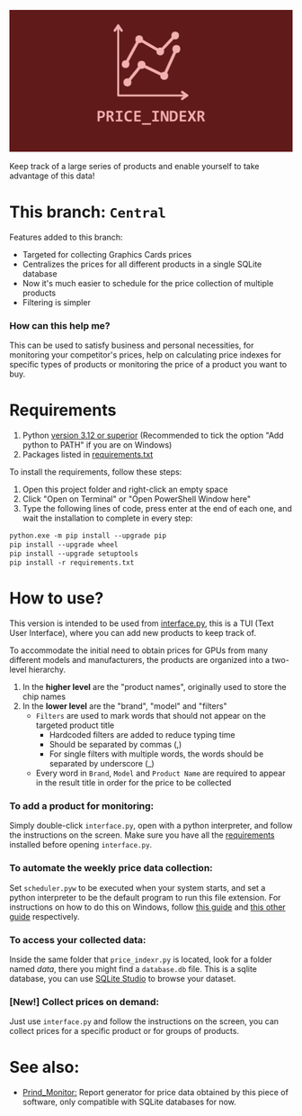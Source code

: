 ![price_indexr banner](gh_banner-price_indexr.png)   

Keep track of a large series of products and enable yourself to take advantage of this data!

# This branch: `Central` 

Features added to this branch:

- Targeted for collecting Graphics Cards prices
- Centralizes the prices for all different products in a single SQLite database
- Now it's much easier to schedule for the price collection of multiple products
- Filtering is simpler

### How can this help me?

This can be used to satisfy business and personal necessities, for monitoring your competitor's prices, help on calculating price indexes for specific types of products or monitoring the price of a product you want to buy.

# Requirements

1. Python [version 3.12 or superior](https://www.python.org/downloads/) (Recommended to tick the option "Add python to PATH" if you are on Windows)
2. Packages listed in [requirements.txt](https://github.com/VFLins/Price_indexr/blob/central/requirements.txt)

To install the requirements, follow these steps:

1. Open this project folder and right-click an empty space
2. Click "Open on Terminal" or "Open PowerShell Window here"
3. Type the following lines of code, press enter at the end of each one, and wait the installation to complete in every step:

```
python.exe -m pip install --upgrade pip
pip install --upgrade wheel
pip install --upgrade setuptools
pip install -r requirements.txt
```

# How to use?

This version is intended to be used from [interface.py](https://github.com/VFLins/Price_indexr/blob/central/interface.py), this is a TUI (Text User Interface), where you can add new products to keep track of.

To accommodate the initial need to obtain prices for GPUs from many different models and manufacturers, the products are organized into a two-level hierarchy.

1. In the **higher level** are the "product names", originally used to store the chip names
2. In the **lower level** are the "brand", "model" and "filters"
   - `Filters` are used to mark words that should not appear on the targeted product title
      - Hardcoded filters are added to reduce typing time
      - Should be separated by commas (,)
      - For single filters with multiple words, the words should be separated by underscore (_)
   - Every word in `Brand`, `Model` and `Product Name` are required to appear in the result title in order for the price to be collected
  
### To add a product for monitoring:

Simply double-click `interface.py`, open with a python interpreter, and follow the instructions on the screen. Make sure you have all the [requirements](#requirements) installed before opening `interface.py`.

### To automate the weekly price data collection:

Set `scheduler.pyw` to be executed when your system starts, and set a python interpreter to be the default program to run this file extension. For instructions on how to do this on Windows, follow [this guide](https://support.microsoft.com/en-us/windows/add-an-app-to-run-automatically-at-startup-in-windows-10-150da165-dcd9-7230-517b-cf3c295d89dd#:~:text=Add%20an%20App%20to%20Run%20Automatically%20at%20Startup,file%20location%20to%20the%20Startup%20folder.%20See%20More.) and [this other guide](https://support.microsoft.com/en-us/windows/change-default-programs-in-windows-e5d82cad-17d1-c53b-3505-f10a32e1894d) respectively.

### To access your collected data:

Inside the same folder that `price_indexr.py` is located, look for a folder named *data*, there you might find a `database.db` file. This is a sqlite database, you can use [SQLite Studio](https://sqlitestudio.pl/) to browse your dataset.

### [New!] Collect prices on demand:

Just use `interface.py` and follow the instructions on the screen, you can collect prices for a specific product or for groups of products.

# See also:

- [Prind_Monitor:](https://github.com/VFLins/Prind_Monitor) Report generator for price data obtained by this piece of software, only compatible with SQLite databases for now. 
